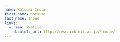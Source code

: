 ```yaml
---
name: Katsumi Inoue
first_name: Katsumi
last_name: Inoue
links:
  - name: Profile
    absolute_url: http://research.nii.ac.jp/~inoue/
---
```


